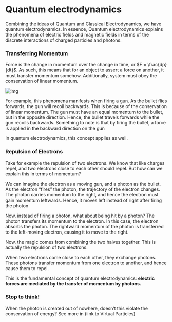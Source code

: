 # Quantum electrodynamics

Combining the ideas of Quantum and Classical Electrodynamics, we have quantum electrodynamics. In essence, Quantum electrodynamics explains the phenomena of electric fields and magnetic fields in terms of the discrete interactions of charged particles and photons.

### Transferring Momentum

Force is the change in momentum over the change in time, or $F = \frac{dp}{dt}$. As such, this means that for an object to assert a force on another, it must transfer momentum somehow. Additionally, system must obey the conservation of linear momentum.

![img](/images/gunrecoil.gif)

For example, this phenomena manifests when firing a gun. As the bullet flies forwards, the gun will recoil backwards. This is because of the conservation of linear momentum. The gun must have an equal momentum to the bullet, but in the opposite direction. Hence, the bullet travels forwards while the gun recoils backwards. Something to note is that by firing the bullet, a force is applied in the backward direction on the gun

In quantum electrodynamics, this concept applies as well. 

### Repulsion of Electrons

Take for example the repulsion of two electrons. We know that like charges repel, and two electrons close to each other should repel. But how can we explain this in terms of momentum?

We can imagine the electron as a moving gun, and a photon as the bullet. As the electron “fires” the photon, the trajectory of the electron changes. The photon carries momentum to the right, and hence the electron must gain momentum leftwards. Hence, it moves left instead of right after firing the photon



Now, instead of firing a photon, what about being hit by a photon? The photon transfers its momentum to the electron. In this case, the electron absorbs the photon. The rightward momentum of the photon is transferred to the left-moving electron, causing it to move to the right.



Now, the magic comes from combining the two halves together. This is actually the repulsion of two electrons.



When two electrons come close to each other, they exchange photons. These photons transfer momentum from one electron to another, and hence cause them to repel.

This is the fundamental concept of quantum electrodynamics: **electric forces are mediated by the transfer of momentum by photons.**

 

### Stop to think!

When the photon is created out of nowhere, doesn’t this violate the conservation of energy? See more in (link to Virtual Particles)